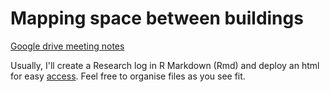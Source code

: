 # Mapping space between buildings

[Google drive meeting notes](https://docs.google.com/document/d/1L2oc2-gExLVKf80bpLF5QTWXPlL1lzuKJ54PP876t5M/edit?usp=sharing)

Usually, I'll create a Research log in R Markdown (Rmd) and deploy an html for easy [access](https://npalomin.github.io/map-sbb/Research_Log.html). Feel free to organise files as you see fit.